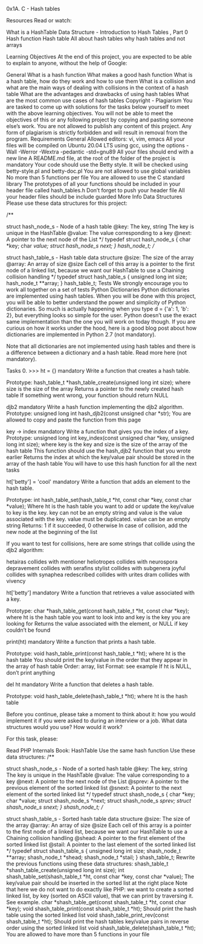 0x1A. C - Hash tables

Resources Read or watch:

What is a HashTable Data Structure - Introduction to Hash Tables , Part 0 Hash function Hash table All about hash tables why hash tables and not arrays

Learning Objectives At the end of this project, you are expected to be able to explain to anyone, without the help of Google:

General What is a hash function What makes a good hash function What is a hash table, how do they work and how to use them What is a collision and what are the main ways of dealing with collisions in the context of a hash table What are the advantages and drawbacks of using hash tables What are the most common use cases of hash tables Copyright - Plagiarism You are tasked to come up with solutions for the tasks below yourself to meet with the above learning objectives. You will not be able to meet the objectives of this or any following project by copying and pasting someone else’s work. You are not allowed to publish any content of this project. Any form of plagiarism is strictly forbidden and will result in removal from the program. Requirements General Allowed editors: vi, vim, emacs All your files will be compiled on Ubuntu 20.04 LTS using gcc, using the options -Wall -Werror -Wextra -pedantic -std=gnu89 All your files should end with a new line A README.md file, at the root of the folder of the project is mandatory Your code should use the Betty style. It will be checked using betty-style.pl and betty-doc.pl You are not allowed to use global variables No more than 5 functions per file You are allowed to use the C standard library The prototypes of all your functions should be included in your header file called hash_tables.h Don’t forget to push your header file All your header files should be include guarded More Info Data Structures Please use these data structures for this project:

/**

struct hash_node_s - Node of a hash table
@key: The key, string
The key is unique in the HashTable
@value: The value corresponding to a key
@next: A pointer to the next node of the List */ typedef struct hash_node_s { char *key; char *value; struct hash_node_s *next; } hash_node_t;
/**

struct hash_table_s - Hash table data structure
@size: The size of the array
@array: An array of size @size
Each cell of this array is a pointer to the first node of a linked list,
because we want our HashTable to use a Chaining collision handling */ typedef struct hash_table_s { unsigned long int size; hash_node_t **array; } hash_table_t; Tests We strongly encourage you to work all together on a set of tests
Python Dictionaries Python dictionaries are implemented using hash tables. When you will be done with this project, you will be able to better understand the power and simplicity of Python dictionaries. So much is actually happening when you type d = {'a': 1, 'b': 2}, but everything looks so simple for the user. Python doesn’t use the exact same implementation than the one you will work on today though. If you are curious on how it works under the hood, here is a good blog post about how dictionaries are implemented in Python 2.7 (not mandatory).

Note that all dictionaries are not implemented using hash tables and there is a difference between a dictionary and a hash table. Read more here (not mandatory).

Tasks 0. >>> ht = {} mandatory Write a function that creates a hash table.

Prototype: hash_table_t *hash_table_create(unsigned long int size); where size is the size of the array Returns a pointer to the newly created hash table If something went wrong, your function should return NULL

djb2 mandatory Write a hash function implementing the djb2 algorithm.
Prototype: unsigned long int hash_djb2(const unsigned char *str); You are allowed to copy and paste the function from this page

key -> index mandatory Write a function that gives you the index of a key.
Prototype: unsigned long int key_index(const unsigned char *key, unsigned long int size); where key is the key and size is the size of the array of the hash table This function should use the hash_djb2 function that you wrote earlier Returns the index at which the key/value pair should be stored in the array of the hash table You will have to use this hash function for all the next tasks

ht['betty'] = 'cool' mandatory Write a function that adds an element to the hash table.

Prototype: int hash_table_set(hash_table_t *ht, const char *key, const char *value); Where ht is the hash table you want to add or update the key/value to key is the key. key can not be an empty string and value is the value associated with the key. value must be duplicated. value can be an empty string Returns: 1 if it succeeded, 0 otherwise In case of collision, add the new node at the beginning of the list

If you want to test for collisions, here are some strings that collide using the djb2 algorithm:

hetairas collides with mentioner heliotropes collides with neurospora depravement collides with serafins stylist collides with subgenera joyful collides with synaphea redescribed collides with urites dram collides with vivency

ht['betty'] mandatory Write a function that retrieves a value associated with a key.

Prototype: char *hash_table_get(const hash_table_t *ht, const char *key); where ht is the hash table you want to look into and key is the key you are looking for Returns the value associated with the element, or NULL if key couldn’t be found

print(ht) mandatory Write a function that prints a hash table.

Prototype: void hash_table_print(const hash_table_t *ht); where ht is the hash table You should print the key/value in the order that they appear in the array of hash table Order: array, list Format: see example If ht is NULL, don’t print anything

del ht mandatory Write a function that deletes a hash table.

Prototype: void hash_table_delete(hash_table_t *ht); where ht is the hash table

Before you continue, please take a moment to think about it: how you would implement it if you were asked to during an interview or a job. What data structures would you use? How would it work?

For this task, please:

Read PHP Internals Book: HashTable Use the same hash function Use these data structures: /**

struct shash_node_s - Node of a sorted hash table
@key: The key, string
The key is unique in the HashTable
@value: The value corresponding to a key
@next: A pointer to the next node of the List
@sprev: A pointer to the previous element of the sorted linked list
@snext: A pointer to the next element of the sorted linked list */ typedef struct shash_node_s { char *key; char *value; struct shash_node_s *next; struct shash_node_s *sprev; struct shash_node_s *snext; } shash_node_t;
/**

struct shash_table_s - Sorted hash table data structure
@size: The size of the array
@array: An array of size @size
Each cell of this array is a pointer to the first node of a linked list,
because we want our HashTable to use a Chaining collision handling
@shead: A pointer to the first element of the sorted linked list
@stail: A pointer to the last element of the sorted linked list */ typedef struct shash_table_s { unsigned long int size; shash_node_t **array; shash_node_t *shead; shash_node_t *stail; } shash_table_t; Rewrite the previous functions using these data structures:
shash_table_t *shash_table_create(unsigned long int size); int shash_table_set(shash_table_t *ht, const char *key, const char *value); The key/value pair should be inserted in the sorted list at the right place Note that here we do not want to do exactly like PHP: we want to create a sorted linked list, by key (sorted on ASCII value), that we can print by traversing it. See example. char *shash_table_get(const shash_table_t *ht, const char *key); void shash_table_print(const shash_table_t *ht); Should print the hash table using the sorted linked list void shash_table_print_rev(const shash_table_t *ht); Should print the hash tables key/value pairs in reverse order using the sorted linked list void shash_table_delete(shash_table_t *ht); You are allowed to have more than 5 functions in your file
